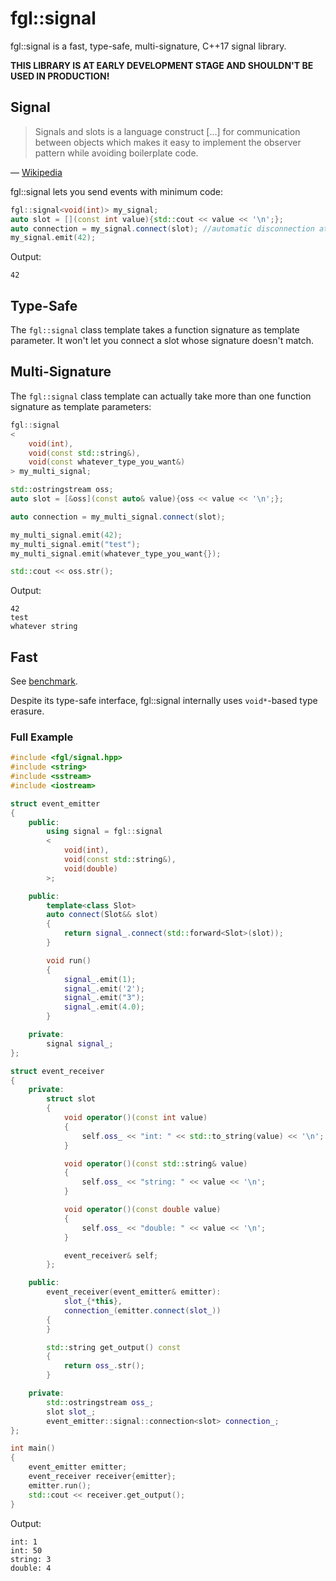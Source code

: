 # fgl::signal
fgl::signal is a fast, type-safe, multi-signature, C++17 signal library.

**THIS LIBRARY IS AT EARLY DEVELOPMENT STAGE AND SHOULDN'T BE USED IN PRODUCTION!**

## Signal
> Signals and slots is a language construct [...] for communication between objects which makes it easy to implement the observer pattern while avoiding boilerplate code.

— [Wikipedia](https://en.wikipedia.org/wiki/Signals_and_slots)

fgl::signal lets you send events with minimum code:
```c++
fgl::signal<void(int)> my_signal;
auto slot = [](const int value){std::cout << value << '\n';};
auto connection = my_signal.connect(slot); //automatic disconnection at end of scope
my_signal.emit(42);
```

Output:
```
42
```

## Type-Safe
The `fgl::signal` class template takes a function signature as template parameter. It won't let you connect a slot whose signature doesn't match.

## Multi-Signature
The `fgl::signal` class template can actually take more than one function signature as template parameters:
```c++
fgl::signal
<
    void(int),
    void(const std::string&),
    void(const whatever_type_you_want&)
> my_multi_signal;

std::ostringstream oss;
auto slot = [&oss](const auto& value){oss << value << '\n';};

auto connection = my_multi_signal.connect(slot);

my_multi_signal.emit(42);
my_multi_signal.emit("test");
my_multi_signal.emit(whatever_type_you_want{});

std::cout << oss.str();
```

Output:
```
42
test
whatever string
```

## Fast
See [benchmark](https://github.com/fgoujeon/signal-benchmark).

Despite its type-safe interface, fgl::signal internally uses `void*`-based type erasure.

### Full Example
```c++
#include <fgl/signal.hpp>
#include <string>
#include <sstream>
#include <iostream>

struct event_emitter
{
    public:
        using signal = fgl::signal
        <
            void(int),
            void(const std::string&),
            void(double)
        >;

    public:
        template<class Slot>
        auto connect(Slot&& slot)
        {
            return signal_.connect(std::forward<Slot>(slot));
        }

        void run()
        {
            signal_.emit(1);
            signal_.emit('2');
            signal_.emit("3");
            signal_.emit(4.0);
        }

    private:
        signal signal_;
};

struct event_receiver
{
    private:
        struct slot
        {
            void operator()(const int value)
            {
                self.oss_ << "int: " << std::to_string(value) << '\n';
            }

            void operator()(const std::string& value)
            {
                self.oss_ << "string: " << value << '\n';
            }

            void operator()(const double value)
            {
                self.oss_ << "double: " << value << '\n';
            }

            event_receiver& self;
        };

    public:
        event_receiver(event_emitter& emitter):
            slot_{*this},
            connection_(emitter.connect(slot_))
        {
        }

        std::string get_output() const
        {
            return oss_.str();
        }

    private:
        std::ostringstream oss_;
        slot slot_;
        event_emitter::signal::connection<slot> connection_;
};

int main()
{
    event_emitter emitter;
    event_receiver receiver{emitter};
    emitter.run();
    std::cout << receiver.get_output();
}
```

Output:
```
int: 1
int: 50
string: 3
double: 4
```
